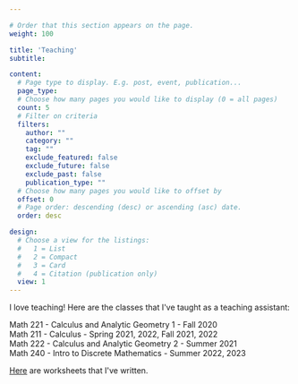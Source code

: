 ```yaml
---

# Order that this section appears on the page.
weight: 100

title: 'Teaching'
subtitle:

content:
  # Page type to display. E.g. post, event, publication...
  page_type: 
  # Choose how many pages you would like to display (0 = all pages)
  count: 5
  # Filter on criteria
  filters:
    author: ""
    category: ""
    tag: ""
    exclude_featured: false
    exclude_future: false
    exclude_past: false
    publication_type: ""
  # Choose how many pages you would like to offset by
  offset: 0
  # Page order: descending (desc) or ascending (asc) date.
  order: desc

design:
  # Choose a view for the listings:
  #   1 = List
  #   2 = Compact
  #   3 = Card
  #   4 = Citation (publication only)
  view: 1
---
```


I love teaching! Here are the classes that I've taught as a teaching assistant:

Math 221 - Calculus and Analytic Geometry 1 - Fall 2020 <br />
Math 211 - Calculus - Spring 2021, 2022, Fall 2021, 2022 <br />
Math 222 - Calculus and Analytic Geometry 2 - Summer 2021 <br />
Math 240 - Intro to Discrete Mathematics - Summer 2022, 2023 <br />

[Here](https://drive.google.com/drive/folders/1yZDApx2IGUdx22IEwBN_89BeHt56w67_?usp=sharing) are worksheets that I've written.


